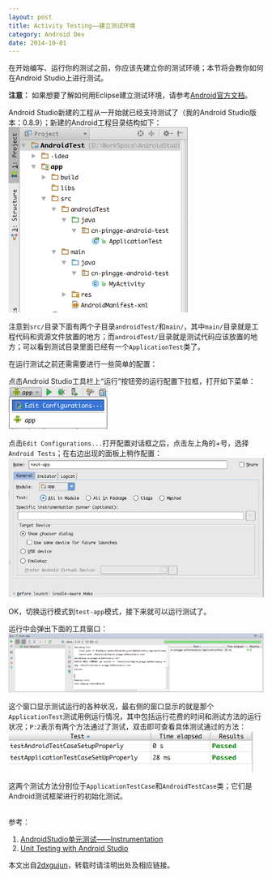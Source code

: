 ```yaml
---
layout: post
title: Activity Testing——建立测试环境
category: Android Dev
date: 2014-10-01
---
```


在开始编写、运行你的测试之前，你应该先建立你的测试环境；本节将会教你如何在Android Studio上进行测试。

**注意：**
如果想要了解如何用Eclipse建立测试环境，请参考[Android官方文档](https://developer.android.com/training/activity-testing/preparing-activity-testing.html#eclipse)。


Android Studio新建的工程从一开始就已经支持测试了（我的Android Studio版本：0.8.9）；新建的Android工程目录结构如下：
![project_structure](/media/files/2014/10/01/p1_project_structure.png)

注意到`src/`目录下面有两个子目录`androidTest/`和`main/`，其中`main/`目录就是工程代码和资源文件放置的地方；而`androidTest/`目录就是测试代码应该放置的地方；可以看到测试目录里面已经有一个`ApplicationTest`类了。

在运行测试之前还需需要进行一些简单的配置：

<!-- more -->

点击Android Studio工具栏上“运行”按钮旁的运行配置下拉框，打开如下菜单：
![edit_configuration](/media/files/2014/10/01/p1_edit_configuration.png)

点击`Edit Configurations...`打开配置对话框之后，点击左上角的+号，选择`Android Tests`；在右边出现的面板上稍作配置：
![test_app_configuration](/media/files/2014/10/01/p1_test_app_configuration.png)

OK，切换运行模式到`test-app`模式，接下来就可以运行测试了。

运行中会弹出下面的工具窗口：
![test_app_run1](/media/files/2014/10/01/p1_test_app_run1.png)

这个窗口显示测试运行的各种状况，最右侧的窗口显示的就是那个`ApplicationTest`测试用例运行情况，其中包括运行花费的时间和测试方法的运行状况；`P:2`表示有两个方法通过了测试，双击即可查看具体测试通过的方法：
![test_app_run2](/media/files/2014/10/01/p1_test_app_run2.png)

这两个测试方法分别位于`ApplicationTestCase`和`AndroidTestCase`类；它们是Android测试框架进行的初始化测试。


<br/>
参考：

1. [AndroidStudio单元测试——Instrumentation](http://blog.csdn.net/harvic880925/article/details/38060361)
2. [Unit Testing with Android Studio](http://rexstjohn.com/unit-testing-with-android-studio/)

本文出自[2dxgujun](http://github.com/2dxgujun)，转载时请注明出处及相应链接。